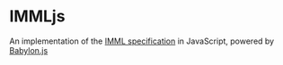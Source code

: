 # IMMLjs
An implementation of the [IMML specification](https://github.com/craigomatic/IMML) in JavaScript, powered by [Babylon.js](https://github.com/BabylonJS/Babylon.js)
